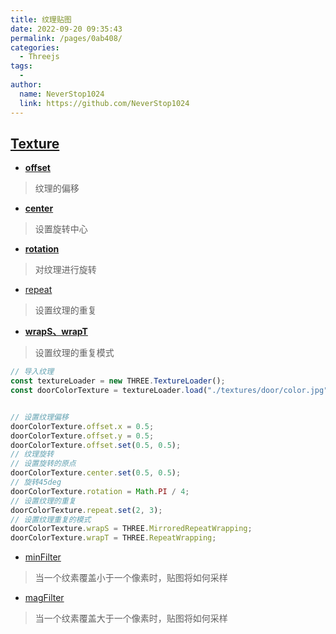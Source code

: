 ```yaml
---
title: 纹理贴图
date: 2022-09-20 09:35:43
permalink: /pages/0ab408/
categories:
  - Threejs
tags:
  - 
author: 
  name: NeverStop1024
  link: https://github.com/NeverStop1024
---
```


## [Texture](https://threejs.org/docs/index.html#api/zh/textures/Texture)
* **[offset](https://threejs.org/docs/index.html#api/zh/textures/Texture.offset)**
> 纹理的偏移
* **[center](https://threejs.org/docs/index.html#api/zh/textures/Texture.center)**
> 设置旋转中心
* **[rotation](https://threejs.org/docs/index.html#api/zh/textures/Texture.rotation)**
> 对纹理进行旋转
* [repeat](https://threejs.org/docs/index.html#api/zh/textures/Texture.repeat)
> 设置纹理的重复
* **[wrapS、wrapT](https://threejs.org/docs/index.html#api/zh/textures/Texture.wrapS)**
> 设置纹理的重复模式
```javascript
// 导入纹理
const textureLoader = new THREE.TextureLoader();
const doorColorTexture = textureLoader.load("./textures/door/color.jpg");


// 设置纹理偏移
doorColorTexture.offset.x = 0.5;
doorColorTexture.offset.y = 0.5;
doorColorTexture.offset.set(0.5, 0.5);
// 纹理旋转
// 设置旋转的原点
doorColorTexture.center.set(0.5, 0.5);
// 旋转45deg
doorColorTexture.rotation = Math.PI / 4;
// 设置纹理的重复
doorColorTexture.repeat.set(2, 3);
// 设置纹理重复的模式
doorColorTexture.wrapS = THREE.MirroredRepeatWrapping;
doorColorTexture.wrapT = THREE.RepeatWrapping;
```
* [minFilter](https://threejs.org/docs/index.html#api/zh/textures/Texture.minFilter)
> 当一个纹素覆盖小于一个像素时，贴图将如何采样

* [magFilter](https://threejs.org/docs/index.html#api/zh/textures/Texture.magFilter)
> 当一个纹素覆盖大于一个像素时，贴图将如何采样
